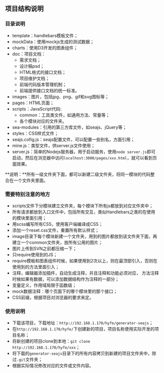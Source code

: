 ## 项目结构说明
### 目录说明
- template：handlebars模板文件；
- mockData：使用mockjs生成的测试数据；
- charts：使用D3开发的图表组件；
- doc：项目文档：
  - 需求文档；
  - 设计稿psd；
  - HTML格式的接口文档；
  - 项目维护文档；
  - 前端代码版本管理机制；
  - 前端提供接口文档的统一标准。
- images：图片，包括jpg、png、gif和svg图标等；
- pages：HTML页面；
- scripts：JavaScript代码:
  - common：工具类文件，如通用方法、常量等；
  - 各个模块对应的文件夹。
- sea-modules：引用的第三方库文件，如seajs、jQuery等；
- styles：CSS样式文件；
- seajs.cofig.js：seajs配置文件，可以配置一些别名，方面引用；
- mine.js：类型文件，供server.js文件使用；
- server.js：简单的Nodejs服务器，用于启动服务，使用`node server.js`即可启动，然后在浏览器中访问`localhost:3000/pages/xxx.html`，就可以看到页面效果。

**说明：**所有一级文件夹下面，都可以新建二级文件夹，将同一模块的代码整合在一个文件夹里面。

### 需要特别注意的地方

- scripts文件下分模块建立文件夹，每个模块下所有js都放到对应文件夹中；
- 所有请求都放到入口文件中，包括所有交互，类似Handlebars之类的在使用的模块里面引用；
- 用scss编写所有CSS，使用客户端编译成CSS；
- 添加一个reset.css文件，重置所有默认样式；
- image目录下每个模块新建一个文件夹，用到的图片都放到该文件夹下面，再建立一个common文件夹，放所有公用的图片；
- 图片上传到SVN之前都压缩一下；
- 只require使用到的JS；
- require模板和图表组件时候，如果使用到2次以上，则在最顶部引入，否则在使用到的方法里面引入；
- 注释，编辑器添加插件，自动生成注释，并且注释和功能必须对应， 方法注释时候如果有数据，可以添加数据结构作为注释的一部分；
- 变量定义，作用域局限于函数级；
- mock数据注释：哪个页面下的哪个模块里的那个接口；
- CSS前缀，根据项目对浏览器的要求来定。

### 使用说明
- 下载该项目，下载地址：`http://192.168.1.170/hyfe/generator-seajs`；
- 在`http://192.168.1.170/hyfe/`下创建新的项目，项目名称使用实际开发的项目名称；
- 将新创建的项目clone到本地：`git clone http://192.168.1.170/hyfe/xxx`；
- 将下载的`generator-seajs`目录下的所有内容拷贝到新建的项目文件夹中，除过`.git`文件夹；
- 根据实际情况修改对应的文件或文件内容。

